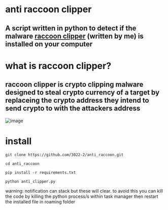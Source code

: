# anti raccoon clipper
A script written in python to detect if the malware [raccoon clipper](https://github.com/3022-2/raccoon_clipper) (written by me) is installed on your computer
---
# what is raccoon clipper?
raccoon clipper is crypto clipping malware designed to steal crypto currency of a target by replaceing the crypto address they intend to send crypto to with the attackers address
---
![image](https://github.com/user-attachments/assets/457966e9-9a69-4dc4-bc21-f3c1d187b619)

# install
```console
git clone https://github.com/3022-2/anti_raccoon.git

cd anti_raccoon

pip install -r requirements.txt

python anti_clipper.py
```
warning: 
notification can stack but these will clear. to avoid this you can kill the code by killing the python process/s within task manager then restart the installed file in roaming folder
